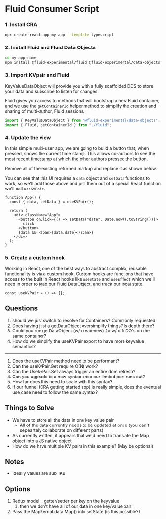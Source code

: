 # Fluid Consumer Script

### 1. Install CRA

```bash
npx create-react-app my-app --template typescript
```

### 2. Install Fluid and Fluid Data Objects

```bash
cd my-app-name
npm install @fluid-experimental/fluid @fluid-experimental/data-objects
```

### 3. Import KVpair and Fluid

KeyValueDataObject will provide you with a fully scaffolded DDS to store your data and subscribe to listen for changes.

Fluid gives you access to methods that will bootstrap a new Fluid container, and we use the `getContainerId` helper method to simplify the creation and sharing of multi-author, Fluid sessions.

```js
import { KeyValueDataObject } from "@fluid-experimental/data-objects";
import { Fluid, getContainerId } from "./fluid";
```

### 4. Update the view

In this simple multi-user app, we are going to build a button that, when pressed, shows the current time stamp. This allows co-authors to see the most recent timestamp at which the other authors pressed the button.

Remove all of the existing returned markup and replace it as shown below.

You can see that this UI requires a `data` object and `setData` functions to work, so we'll add those above and pull them out of a special React function we'll call `useKVPair`.

```tsx
function App() {
  const { data, setData } = useKVPair();

  return (
    <div className="App">
      <button onClick={() => setData("date", Date.now().toString())}>
        click
      </button>
      {data && <span>{data.date}</span>}
    </div>
  );
}
```

### 5. Create a custom hook

Working in React, one of the best ways to abstract complex, reusable functionality is via a custom hook. Custom hooks are functions that have access to the built in React hooks like `useState` and `useEffect` which we'll need in order to load our Fluid DataObject, and track our local state.

```tsx
const useKVPair = () => {};
```

## Questions

1. should we just switch to resolve for Containers? Commonly requested
2. Does having just a getDataObject oversimplify things? Is depth there?
3. Could you run getDataObject (w/ createnew) 2x w/ diff DO's on the same container?
4. How do we simplify the useKVPair export to have more keyvalue semantics?

---

1. Does the useKVPair method need to be performant?
2. Can the useKvPair.Get require O(N) work?
3. Can the UsekvPair.Set always trigger an entire dom refresh?
4. Can you ugprade to a new syntax once our limtied perf runs out?
5. How far does this need to scale with this syntax?
6. If our funnel (CRA getting started app) is really simple, does the eventual use case need to follow the same syntax?

## Things to Solve

- We have to store all the data in one key value pair
  - All of the data currently needs to be updated at once (you can't sepeartely collaborate on different parts)
- As currently written, it appears that we'd need to translate the Map object into a JS native object
- How do we have multiple KV pairs in this example? (May be optional)

## Notes

- Ideally values are sub 1KB

## Options

1. Redux model... getter/setter per key on the keyvalue
   1. then we don't have all of our data in one key/value pair
2. Pass the MapKernal.data Map() into setState (is this possible?)
